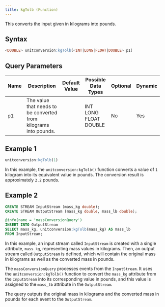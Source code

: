 ```yaml
---
title: kgTolb (Function)
---
```


This converts the input given in kilograms into pounds.

## Syntax

```sql
<DOUBLE> unitconversion:kgTolb(<INT|LONG|FLOAT|DOUBLE> p1)
```

## Query Parameters

| Name | Description  | Default Value | Possible Data Types   | Optional | Dynamic |
|------|--------------|---------------|-----------------------|----------|---------|
| p1   | The value that needs to be converted from kilograms into pounds. |               | INT LONG FLOAT DOUBLE | No       | Yes     |

## Example 1

```sql
unitconversion:kgTolb(1)
```

In this example, the `unitconversion:kgTolb()` function converts a value of `1` kilogram into its equivalent value in pounds. The conversion result is approximately `2.2` pounds.

## Example 2

```sql
CREATE STREAM InputStream (mass_kg double);
CREATE STREAM OutputStream (mass_kg double, mass_lb double);

@info(name = 'massConversionQuery')
INSERT INTO OutputStream
SELECT mass_kg, unitconversion:kgTolb(mass_kg) AS mass_lb
FROM InputStream;
```

In this example, an input stream called `InputStream` is created with a single attribute, `mass_kg`, representing mass values in kilograms. Then, an output stream called `OutputStream` is defined, which will contain the original mass in kilograms as well as the converted mass in pounds.

The `massConversionQuery` processes events from the `InputStream`. It uses the `unitconversion:kgTolb()` function to convert the `mass_kg` attribute from the `InputStream` into its corresponding value in pounds, and this value is assigned to the `mass_lb` attribute in the `OutputStream`.

The query outputs the original mass in kilograms and the converted mass in pounds for each event to the `OutputStream`.
